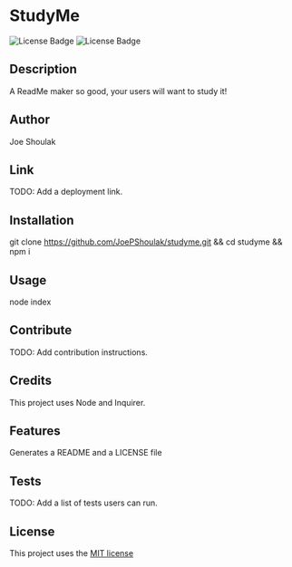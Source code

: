 # StudyMe
![License Badge](https://img.shields.io/github/license/joepshoulak/studyme) ![License Badge](https://img.shields.io/github/last-commit/joepshoulak/studyme)

## Description
A ReadMe maker so good, your users will want to study it!

## Author
Joe Shoulak

## Link
TODO: Add a deployment link.

## Installation
git clone https://github.com/JoePShoulak/studyme.git && cd studyme && npm i

## Usage
node index

## Contribute
TODO: Add contribution instructions.

## Credits
This project uses Node and Inquirer.

## Features
Generates a README and a LICENSE file

## Tests
TODO: Add a list of tests users can run.

## License
This project uses the [MIT license](https://choosealicense.com/licenses/mit/)
